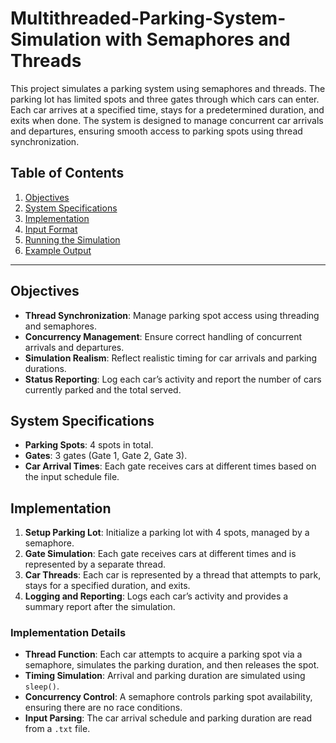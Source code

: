 # Multithreaded-Parking-System-Simulation with Semaphores and Threads

This project simulates a parking system using semaphores and threads. The parking lot has limited spots and three gates through which cars can enter. Each car arrives at a specified time, stays for a predetermined duration, and exits when done. The system is designed to manage concurrent car arrivals and departures, ensuring smooth access to parking spots using thread synchronization.

## Table of Contents

1. [Objectives](#objectives)
2. [System Specifications](#system-specifications)
3. [Implementation](#implementation)
4. [Input Format](#input-format)
5. [Running the Simulation](#running-the-simulation)
6. [Example Output](#example-output)

---

## Objectives

- **Thread Synchronization**: Manage parking spot access using threading and semaphores.
- **Concurrency Management**: Ensure correct handling of concurrent arrivals and departures.
- **Simulation Realism**: Reflect realistic timing for car arrivals and parking durations.
- **Status Reporting**: Log each car’s activity and report the number of cars currently parked and the total served.

## System Specifications

- **Parking Spots**: 4 spots in total.
- **Gates**: 3 gates (Gate 1, Gate 2, Gate 3).
- **Car Arrival Times**: Each gate receives cars at different times based on the input schedule file.

## Implementation

1. **Setup Parking Lot**: Initialize a parking lot with 4 spots, managed by a semaphore.
2. **Gate Simulation**: Each gate receives cars at different times and is represented by a separate thread.
3. **Car Threads**: Each car is represented by a thread that attempts to park, stays for a specified duration, and exits.
4. **Logging and Reporting**: Logs each car’s activity and provides a summary report after the simulation.

### Implementation Details

- **Thread Function**: Each car attempts to acquire a parking spot via a semaphore, simulates the parking duration, and then releases the spot.
- **Timing Simulation**: Arrival and parking duration are simulated using `sleep()`.
- **Concurrency Control**: A semaphore controls parking spot availability, ensuring there are no race conditions.
- **Input Parsing**: The car arrival schedule and parking duration are read from a `.txt` file.


